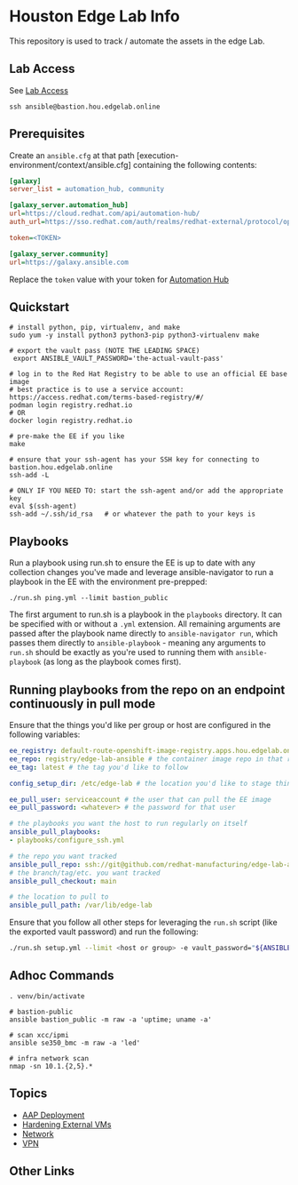 # Houston Edge Lab Info

This repository is used to track / automate the assets in the edge Lab.

## Lab Access

See [Lab Access](docs/ACCESS.md)

```
ssh ansible@bastion.hou.edgelab.online
```

## Prerequisites

Create an `ansible.cfg` at that path [execution-environment/context/ansible.cfg] containing the following contents:

```ini
[galaxy]
server_list = automation_hub, community

[galaxy_server.automation_hub]
url=https://cloud.redhat.com/api/automation-hub/
auth_url=https://sso.redhat.com/auth/realms/redhat-external/protocol/openid-connect/token

token=<TOKEN>

[galaxy_server.community]
url=https://galaxy.ansible.com
```

Replace the `token` value with your token for [Automation Hub](https://console.redhat.com/ansible/automation-hub)


## Quickstart

```
# install python, pip, virtualenv, and make
sudo yum -y install python3 python3-pip python3-virtualenv make

# export the vault pass (NOTE THE LEADING SPACE)
 export ANSIBLE_VAULT_PASSWORD='the-actual-vault-pass'

# log in to the Red Hat Registry to be able to use an official EE base image
# best practice is to use a service account: https://access.redhat.com/terms-based-registry/#/
podman login registry.redhat.io
# OR
docker login registry.redhat.io

# pre-make the EE if you like
make

# ensure that your ssh-agent has your SSH key for connecting to bastion.hou.edgelab.online
ssh-add -L

# ONLY IF YOU NEED TO: start the ssh-agent and/or add the appropriate key
eval $(ssh-agent)
ssh-add ~/.ssh/id_rsa   # or whatever the path to your keys is
```

## Playbooks

Run a playbook using run.sh to ensure the EE is up to date with any collection changes you've made and leverage ansible-navigator to run a playbook in the EE with the environment pre-prepped:

```
./run.sh ping.yml --limit bastion_public
```

The first argument to run.sh is a playbook in the `playbooks` directory. It can be specified with or without a `.yml` extension. All remaining arguments are passed after the playbook name directly to `ansible-navigator run`, which passes them directly to `ansible-playbook` - meaning any arguments to `run.sh` should be exactly as you're used to running them with `ansible-playbook` (as long as the playbook comes first).

## Running playbooks from the repo on an endpoint continuously in pull mode

Ensure that the things you'd like per group or host are configured in the following variables:

```yaml
ee_registry: default-route-openshift-image-registry.apps.hou.edgelab.online # the registry where you pushed the built EE collection
ee_repo: registry/edge-lab-ansible # the container image repo in that registry
ee_tag: latest # the tag you'd like to follow

config_setup_dir: /etc/edge-lab # the location you'd like to stage things like secrets, ssh keys, etc. on the endpoint (root-only readable)

ee_pull_user: serviceaccount # the user that can pull the EE image
ee_pull_password: <whatever> # the password for that user

# the playbooks you want the host to run regularly on itself
ansible_pull_playbooks:
- playbooks/configure_ssh.yml

# the repo you want tracked
ansible_pull_repo: ssh://git@github.com/redhat-manufacturing/edge-lab-ansible.git
# the branch/tag/etc. you want tracked
ansible_pull_checkout: main

# the location to pull to
ansible_pull_path: /var/lib/edge-lab
```

Ensure that you follow all other steps for leveraging the `run.sh` script (like the exported vault password) and run the following:

```sh
./run.sh setup.yml --limit <host or group> -e vault_password="${ANSIBLE_VAULT_PASSWORD}"
```

## Adhoc Commands

```
. venv/bin/activate

# bastion-public
ansible bastion_public -m raw -a 'uptime; uname -a'

# scan xcc/ipmi
ansible se350_bmc -m raw -a 'led'

# infra network scan
nmap -sn 10.1.{2,5}.*
```

## Topics

- [AAP Deployment](docs/AAP_Provisioning.md)
- [Hardening External VMs](docs/HARDENING.md)
- [Network](docs/NETWORK.md)
- [VPN](docs/VPN.md)

## Other Links
